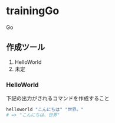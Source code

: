 # trainingGo
Go

## 作成ツール
1. HelloWorld 
2. 未定

### HelloWorld
下記の出力がされるコマンドを作成すること
```sh
helloworld "こんにちは" "世界。"
# => "こんにちは、世界"
```
